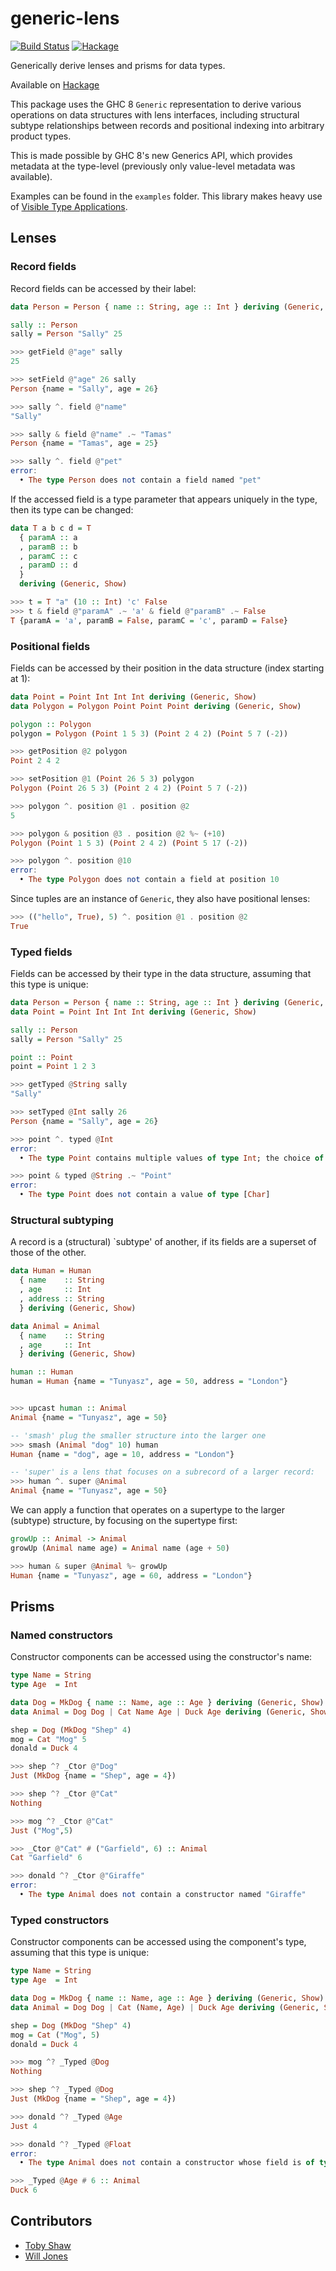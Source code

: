 # generic-lens

[![Build Status](https://travis-ci.org/kcsongor/generic-lens.svg?branch=master)](https://travis-ci.org/kcsongor/generic-lens)
[![Hackage](https://img.shields.io/hackage/v/generic-lens.svg)](https://hackage.haskell.org/package/generic-lens)

Generically derive lenses and prisms for data types.

Available on [Hackage](https://hackage.haskell.org/package/generic-lens)

This package uses the GHC 8 `Generic` representation to derive various operations
on data structures with lens interfaces, including structural subtype
relationships between records and positional indexing into arbitrary product
types.

This is made possible by GHC 8's new Generics API, which provides metadata
at the type-level (previously only value-level metadata was available).

Examples can be found in the `examples` folder. This library makes heavy use of
[Visible Type Applications](https://ghc.haskell.org/trac/ghc/wiki/TypeApplication).

## Lenses

### Record fields

Record fields can be accessed by their label:

```haskell
data Person = Person { name :: String, age :: Int } deriving (Generic, Show)

sally :: Person
sally = Person "Sally" 25
```

```haskell
>>> getField @"age" sally
25

>>> setField @"age" 26 sally
Person {name = "Sally", age = 26}

>>> sally ^. field @"name"
"Sally"

>>> sally & field @"name" .~ "Tamas"
Person {name = "Tamas", age = 25}

>>> sally ^. field @"pet"
error:
  • The type Person does not contain a field named "pet"
```

If the accessed field is a type parameter that appears uniquely in the type,
then its type can be changed:

```haskell
data T a b c d = T
  { paramA :: a
  , paramB :: b
  , paramC :: c
  , paramD :: d
  }
  deriving (Generic, Show)

>>> t = T "a" (10 :: Int) 'c' False
>>> t & field @"paramA" .~ 'a' & field @"paramB" .~ False
T {paramA = 'a', paramB = False, paramC = 'c', paramD = False}
```

### Positional fields

Fields can be accessed by their position in the data structure (index starting at 1):

```haskell
data Point = Point Int Int Int deriving (Generic, Show)
data Polygon = Polygon Point Point Point deriving (Generic, Show)

polygon :: Polygon
polygon = Polygon (Point 1 5 3) (Point 2 4 2) (Point 5 7 (-2))
```

```haskell
>>> getPosition @2 polygon
Point 2 4 2

>>> setPosition @1 (Point 26 5 3) polygon
Polygon (Point 26 5 3) (Point 2 4 2) (Point 5 7 (-2))

>>> polygon ^. position @1 . position @2
5

>>> polygon & position @3 . position @2 %~ (+10)
Polygon (Point 1 5 3) (Point 2 4 2) (Point 5 17 (-2))

>>> polygon ^. position @10
error:
  • The type Polygon does not contain a field at position 10
```

Since tuples are an instance of `Generic`, they also have positional lenses:

```haskell
>>> (("hello", True), 5) ^. position @1 . position @2
True
```

### Typed fields

Fields can be accessed by their type in the data structure, assuming that this
type is unique:

```haskell
data Person = Person { name :: String, age :: Int } deriving (Generic, Show)
data Point = Point Int Int Int deriving (Generic, Show)

sally :: Person
sally = Person "Sally" 25

point :: Point
point = Point 1 2 3
```

```haskell
>>> getTyped @String sally
"Sally"

>>> setTyped @Int sally 26
Person {name = "Sally", age = 26}

>>> point ^. typed @Int
error:
  • The type Point contains multiple values of type Int; the choice of value is thus ambiguous

>>> point & typed @String .~ "Point"
error:
  • The type Point does not contain a value of type [Char]
```

### Structural subtyping

A record is a (structural) `subtype' of another, if its fields are a superset of
those of the other.

```haskell
data Human = Human
  { name    :: String
  , age     :: Int
  , address :: String
  } deriving (Generic, Show)

data Animal = Animal
  { name    :: String
  , age     :: Int
  } deriving (Generic, Show)

human :: Human
human = Human {name = "Tunyasz", age = 50, address = "London"}
```

```haskell

>>> upcast human :: Animal
Animal {name = "Tunyasz", age = 50}

-- 'smash' plug the smaller structure into the larger one
>>> smash (Animal "dog" 10) human
Human {name = "dog", age = 10, address = "London"}

-- 'super' is a lens that focuses on a subrecord of a larger record:
>>> human ^. super @Animal
Animal {name = "Tunyasz", age = 50}
```

We can apply a function that operates on a supertype to the larger (subtype)
structure, by focusing on the supertype first:

```haskell
growUp :: Animal -> Animal
growUp (Animal name age) = Animal name (age + 50)

>>> human & super @Animal %~ growUp
Human {name = "Tunyasz", age = 60, address = "London"}
```

## Prisms

### Named constructors

Constructor components can be accessed using the constructor's name:

```haskell
type Name = String
type Age  = Int

data Dog = MkDog { name :: Name, age :: Age } deriving (Generic, Show)
data Animal = Dog Dog | Cat Name Age | Duck Age deriving (Generic, Show)

shep = Dog (MkDog "Shep" 4)
mog = Cat "Mog" 5
donald = Duck 4
```

```haskell
>>> shep ^? _Ctor @"Dog"
Just (MkDog {name = "Shep", age = 4})

>>> shep ^? _Ctor @"Cat"
Nothing

>>> mog ^? _Ctor @"Cat"
Just ("Mog",5)

>>> _Ctor @"Cat" # ("Garfield", 6) :: Animal
Cat "Garfield" 6

>>> donald ^? _Ctor @"Giraffe"
error:
  • The type Animal does not contain a constructor named "Giraffe"
```

### Typed constructors

Constructor components can be accessed using the component's type, assuming
that this type is unique:

```haskell
type Name = String
type Age  = Int

data Dog = MkDog { name :: Name, age :: Age } deriving (Generic, Show)
data Animal = Dog Dog | Cat (Name, Age) | Duck Age deriving (Generic, Show)

shep = Dog (MkDog "Shep" 4)
mog = Cat ("Mog", 5)
donald = Duck 4
```

```haskell
>>> mog ^? _Typed @Dog
Nothing

>>> shep ^? _Typed @Dog
Just (MkDog {name = "Shep", age = 4})

>>> donald ^? _Typed @Age
Just 4

>>> donald ^? _Typed @Float
error:
  • The type Animal does not contain a constructor whose field is of type Float

>>> _Typed @Age # 6 :: Animal
Duck 6
```

## Contributors

+ [Toby Shaw](https://github.com/TobyShaw)
+ [Will Jones](https://github.com/lunaris)
